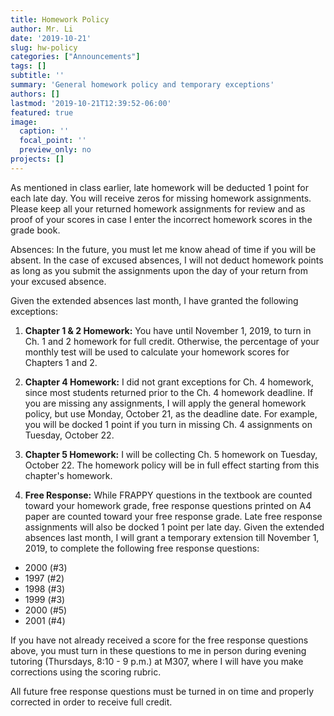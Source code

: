 ```yaml
---
title: Homework Policy
author: Mr. Li
date: '2019-10-21'
slug: hw-policy
categories: ["Announcements"]
tags: []
subtitle: ''
summary: 'General homework policy and temporary exceptions'
authors: []
lastmod: '2019-10-21T12:39:52-06:00'
featured: true
image:
  caption: ''
  focal_point: ''
  preview_only: no
projects: []
---
```


As mentioned in class earlier, late homework will be deducted 1 point for each late day. You will receive zeros for missing homework assignments. Please keep all your returned homework assignments for review and as proof of your scores in case I enter the incorrect homework scores in the grade book.

Absences: In the future, you must let me know ahead of time if you will be absent. In the case of excused absences, I will not deduct homework points as long as you submit the assignments upon the day of your return from your excused absence.

Given the extended absences last month, I have granted the following exceptions:

1. **Chapter 1 & 2 Homework:** You have until November 1, 2019, to turn in Ch. 1 and 2 homework for full credit. Otherwise, the percentage of your monthly test will be used to calculate your homework scores for Chapters 1 and 2.

2. **Chapter 4 Homework:** I did not grant exceptions for Ch. 4 homework, since most students returned prior to the Ch. 4 homework deadline. If you are missing any assignments, I will apply the general homework policy, but use Monday, October 21, as the deadline date. For example, you will be docked 1 point if you turn in missing Ch. 4 assignments on Tuesday, October 22.

3. **Chapter 5 Homework:** I will be collecting Ch. 5 homework on Tuesday, October 22. The homework policy will be in full effect starting from this chapter's homework.

4. **Free Response:** While FRAPPY questions in the textbook are counted toward your homework grade, free response questions printed on A4 paper are counted toward your free response grade. Late free response assignments will also be docked 1 point per late day. Given the extended absences last month, I will grant a temporary extension till November 1, 2019, to complete the following free response questions:

* 2000 (#3)
* 1997 (#2)
* 1998 (#3)
* 1999 (#3)
* 2000 (#5)
* 2001 (#4)

If you have not already received a score for the free response questions above, you must turn in these questions to me in person during evening tutoring (Thursdays, 8:10 - 9 p.m.) at M307, where I will have you make corrections using the scoring rubric.

All future free response questions must be turned in on time and properly corrected in order to receive full credit.
 